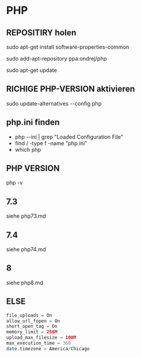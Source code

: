 # PHP

## REPOSITIRY holen

sudo apt-get install software-properties-common

sudo add-apt-repository ppa:ondrej/php

sudo apt-get update

## RICHIGE PHP-VERSION aktivieren

sudo update-alternatives --config php

## php.ini finden

* php --ini | grep "Loaded Configuration File"
* find / -type f -name "php.ini"
* which php

## PHP VERSION

php -v

## 7.3

siehe php73.md

## 7.4

siehe php74.md

## 8

siehe php8.md

## ELSE

```php
file_uploads = On
allow_url_fopen = On
short_open_tag = On
memory_limit = 256M
upload_max_filesize = 100M
max_execution_time = 360
date.timezone = America/Chicago
```